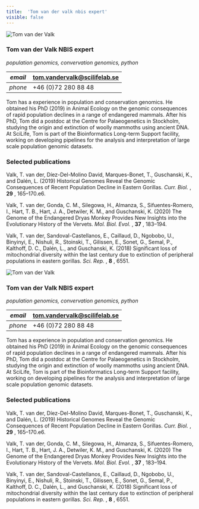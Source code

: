 ```yaml
---
title:  'Tom van der valk nbis expert'
visible: false
---
```

    

![Tom van der Valk](/assets/img/staff/tom-vandervalk.jpg)

###  Tom van der Valk NBIS expert

_population genomics, convervation genomics, python_

_email_|  tom.vandervalk@scilifelab.se  
---|---  
_phone_|  +46 (0)72 280 88 48  
  


Tom has a experience in population and conservation genomics. He obtained his PhD (2019) in Animal Ecology on the genomic consequences of rapid population declines in a range of endangered mammals. After his PhD, Tom did a postdoc at the Centre for Palaeogenetics in Stockholm, studying the origin and extinction of woolly mammoths using ancient DNA. At SciLife, Tom is part of the Bioinformatics Long-term Support facility, working on developing pipelines for the analysis and interpretation of large scale population genomic datasets.

###  Selected publications 

Valk, T. van der, Dı́ez-Del-Molino David, Marques-Bonet, T., Guschanski, K., and Dalén, L. (2019) Historical Genomes Reveal the Genomic Consequences of Recent Population Decline in Eastern Gorillas. _Curr. Biol._ , **29** , 165–170.e6.  
  
Valk, T. van der, Gonda, C. M., Silegowa, H., Almanza, S., Sifuentes-Romero, I., Hart, T. B., Hart, J. A., Detwiler, K. M., and Guschanski, K. (2020) The Genome of the Endangered Dryas Monkey Provides New Insights into the Evolutionary History of the Vervets. _Mol. Biol. Evol._ , **37** , 183–194.  
  
Valk, T. van der, Sandoval-Castellanos, E., Caillaud, D., Ngobobo, U., Binyinyi, E., Nishuli, R., Stoinski, T., Gilissen, E., Sonet, G., Semal, P., Kalthoff, D. C., Dalén, L., and Guschanski, K. (2018) Significant loss of mitochondrial diversity within the last century due to extinction of peripheral populations in eastern gorillas. _Sci. Rep._ , **8** , 6551. 

![Tom van der Valk](/assets/img/staff/tom-vandervalk.jpg)

###  Tom van der Valk NBIS expert

_population genomics, convervation genomics, python_

_email_|  tom.vandervalk@scilifelab.se  
---|---  
_phone_|  +46 (0)72 280 88 48  
  


Tom has a experience in population and conservation genomics. He obtained his PhD (2019) in Animal Ecology on the genomic consequences of rapid population declines in a range of endangered mammals. After his PhD, Tom did a postdoc at the Centre for Palaeogenetics in Stockholm, studying the origin and extinction of woolly mammoths using ancient DNA. At SciLife, Tom is part of the Bioinformatics Long-term Support facility, working on developing pipelines for the analysis and interpretation of large scale population genomic datasets.

###  Selected publications 

Valk, T. van der, Dı́ez-Del-Molino David, Marques-Bonet, T., Guschanski, K., and Dalén, L. (2019) Historical Genomes Reveal the Genomic Consequences of Recent Population Decline in Eastern Gorillas. _Curr. Biol._ , **29** , 165–170.e6.  
  
Valk, T. van der, Gonda, C. M., Silegowa, H., Almanza, S., Sifuentes-Romero, I., Hart, T. B., Hart, J. A., Detwiler, K. M., and Guschanski, K. (2020) The Genome of the Endangered Dryas Monkey Provides New Insights into the Evolutionary History of the Vervets. _Mol. Biol. Evol._ , **37** , 183–194.  
  
Valk, T. van der, Sandoval-Castellanos, E., Caillaud, D., Ngobobo, U., Binyinyi, E., Nishuli, R., Stoinski, T., Gilissen, E., Sonet, G., Semal, P., Kalthoff, D. C., Dalén, L., and Guschanski, K. (2018) Significant loss of mitochondrial diversity within the last century due to extinction of peripheral populations in eastern gorillas. _Sci. Rep._ , **8** , 6551. 
